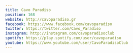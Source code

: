 ```yaml
---
title: Cavo Paradiso
position: 168
website: http://cavoparadiso.gr
facebook: https://www.facebook.com/cavoparadiso
twitter: https://twitter.com/Cavo_Paradiso
instagram: http://instagram.com/cavoparadisoclub
spotify: https://play.spotify.com/user/cavoparadiso
youtube: https://www.youtube.com/user/CavoParadisoClub
---
```


